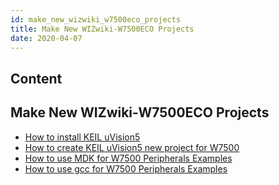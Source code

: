 ```yaml
---
id: make_new_wizwiki_w7500eco_projects
title: Make New WIZwiki-W7500ECO Projects
date: 2020-04-07
---
```



## Content
## Make New WIZwiki-W7500ECO Projects

   * [How to install KEIL uVision5]()
   * [How to create KEIL uVision5 new project for W7500]()
   * [How to use MDK for W7500 Peripherals Examples]()
   * [How to use gcc for W7500 Peripherals Examples]()
